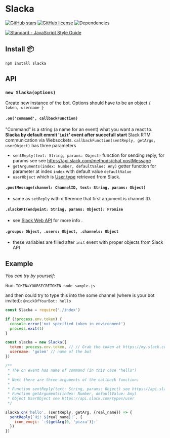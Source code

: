 # Slacka
[![GitHub stars](https://img.shields.io/github/stars/jukben/slacka.svg)](https://github.com/jukben/slacka/stargazers) [![GitHub license](https://img.shields.io/badge/license-MIT-blue.svg)](https://raw.githubusercontent.com/jukben/slacka/master/LICENSE.md) ![Dependencies](https://david-dm.org/jukben/slacka.svg)

[![Standard - JavaScript Style Guide](https://cdn.rawgit.com/feross/standard/master/badge.svg)](https://github.com/feross/standard)

## Install 📦
    npm install slacka

## API

### ```new Slacka(options)```
Create new instance of the bot. Options should have to be an object ```{ token, username }```

#### ```.on('command', callbackFunction)```
"Command" is a string (a name for an event) what you want a react to. **Slacka by default emmit '`init`' event after succefull start** Slack RTM communication via Websockets.
```callbackFunction(sentReply, getArgs, userObject)``` has three parameters
- ```sentReply(text: String, params: Object)``` function for sending reply, for params see see https://api.slack.com/methods/chat.postMessage
- ```getArguments(index: Number, defaultValue: Any)``` getter function for parameter at index `index` with default value `defaultValue`
- ```userObject``` which is [User type](https://api.slack.com/types/user) retrieved from Slack.

#### ```.postMessage(channel: ChannelID, text: String, params: Object)```
 - same as `setReply` with difference that first argument is channel ID.
 
#### ```.slackAPI(endpoint: String, params: Object): Promise``` 
 - see [Slack Web API](https://api.slack.com/methods) for more info .
 
#### ```.groups: Object, .users: Object, .channels: Object```
 - these variables are filled after `init` event with proper objects from Slack API


## Example 

_You can try by yourself:_ 

Run: ```TOKEN=YOURSECRETOKEN node sample.js```

and then could try to type this into the some channel (where is your bot invited): `@nickOfYourBot: hello`

```javascript
const Slacka = require('./index')

if (!process.env.token) {
  console.error('not specified token in environment')
  process.exit(1)
}

const slacka = new Slacka({
  token: process.env.token, // // Grab the token at https://my.slack.com/services/new/bot
  username: 'golem' // name of the bot
})

/**
 * The on event has name of command (in this case "hello")
 *
 * Next there are three arguments of the callback function:
 *
 * Function sentReply(text: String, params: Object) see https://api.slack.com/methods/chat.postMessage
 * Function getArguments(index: Number, defaultValue: Any)
 * Object UserObject see https://api.slack.com/types/user
 */

slacka.on('hello', (sentReply, getArg, {real_name}) => {
  sentReply(`Hi! ${real_name}!`, {
    icon_emoji: `:${getArg(0, 'pizza')}:`
  })
})
```
